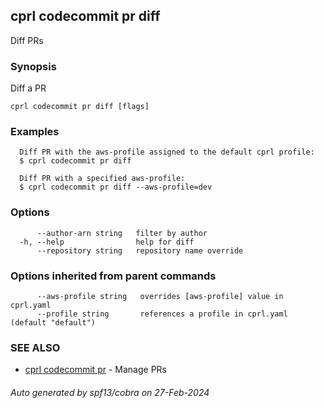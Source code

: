 ## cprl codecommit pr diff

Diff PRs

### Synopsis

Diff a PR

```
cprl codecommit pr diff [flags]
```

### Examples

```
  Diff PR with the aws-profile assigned to the default cprl profile:
  $ cprl codecommit pr diff
  
  Diff PR with a specified aws-profile:
  $ cprl codecommit pr diff --aws-profile=dev
```

### Options

```
      --author-arn string   filter by author
  -h, --help                help for diff
      --repository string   repository name override
```

### Options inherited from parent commands

```
      --aws-profile string   overrides [aws-profile] value in cprl.yaml
      --profile string       references a profile in cprl.yaml (default "default")
```

### SEE ALSO

* [cprl codecommit pr](cprl_codecommit_pr.md)	 - Manage PRs

###### Auto generated by spf13/cobra on 27-Feb-2024
